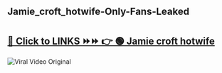 
 ## Jamie_croft_hotwife-Only-Fans-Leaked

# <h2><a href="https://clipsfans.com/Jamie_croft_hotwife&ref=git">🔗 Click to LINKS ⏩⏩ 👉 🟢 Jamie croft hotwife </a></h2>

<a href="https://clipsfans.com/Jamie_croft_hotwife&ref=git" rel="nofollow" data-target="animated-image.originalLink"><img src="https://i.ibb.co.com/xMMVF88/686577567.gif" alt="Viral Video Original" style="max-width: 100%; display: inline-block;" data-target="animated-image.originalImage"></a>

